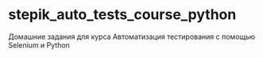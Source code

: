 # stepik_auto_tests_course_python
Домашние задания для курса Автоматизация тестирования с помощью Selenium и Python
